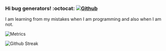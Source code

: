 ### Hi bug generators!  :octocat:  [ ![Github](https://img.shields.io/github/followers/DavidVillalobos?label=Follow&style=social) ](https://github.com/DavidVillalobos)

I am learning from my mistakes when I am programming and also when I am not.  

![Metrics](https://metrics.lecoq.io/DavidVillalobos?template=classic&languages=1&languages.ignored=TeX%2Cvim%20script%20%2CMakeFile&languages.colors=github&config.timezone=America%2FCosta_Rica&config.animated=true)

![Github Streak](https://github-readme-streak-stats.herokuapp.com/?user=DavidVillalobos&theme=dark&background=0D1117)
